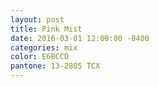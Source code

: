 ```yaml
---
layout: post
title: Pink Mist
date: 2016-03-01 12:00:00 -0400
categories: mix
color: E6BCCD
pantone: 13-2805 TCX
---
```

